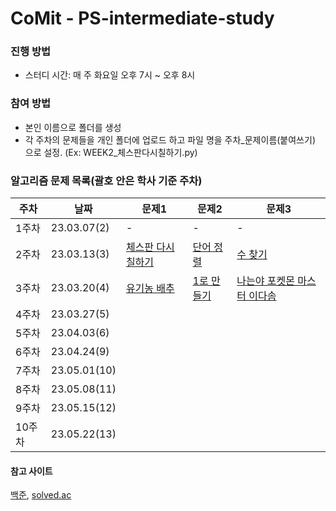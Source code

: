 # CoMit - PS-intermediate-study

### 진행 방법
- 스터디 시간: 매 주 화요일 오후 7시 ~ 오후 8시

### 참여 방법
- 본인 이름으로 폴더를 생성
- 각 주차의 문제들을 개인 폴더에 업로드 하고 파일 명을 주차_문제이름(붙여쓰기) 으로 설정. (Ex: WEEK2_체스판다시칠하기.py)


### 알고리즘 문제 목록(괄호 안은 학사 기준 주차)
| **주차**  | **날짜**      | **문제1**                               | **문제2**                       | **문제3**                       |
|-----------|---------------|-----------------------------------------|---------------------------------|--------------------------------|
| 1주차     | 23.03.07(2)   | -                                       | -                               | -                              |
| 2주차     | 23.03.13(3)   | [체스판 다시 칠하기](https://boj.kr/1018) | [단어 정렬](https://boj.kr/1181) | [수 찾기](https://boj.kr/1620) |
| 3주차     | 23.03.20(4)   | [유기농 배추](https://boj.kr/1012) | [1로 만들기](https://boj.kr/1463) | [나는야 포켓몬 마스터 이다솜](https://boj.kr/1920) |
| 4주차     | 23.03.27(5)   |   |   |
| 5주차     | 23.04.03(6)   |   |   |
| 6주차     | 23.04.24(9)   |   |   |
| 7주차     | 23.05.01(10)  |   |   |
| 8주차     | 23.05.08(11)  |   |   |
| 9주차     | 23.05.15(12)  |   |   |
| 10주차    | 23.05.22(13)  |   |   |




#### 참고 사이트
[백준](https://www.acmicpc.net/), [solved.ac](https://solved.ac/)
